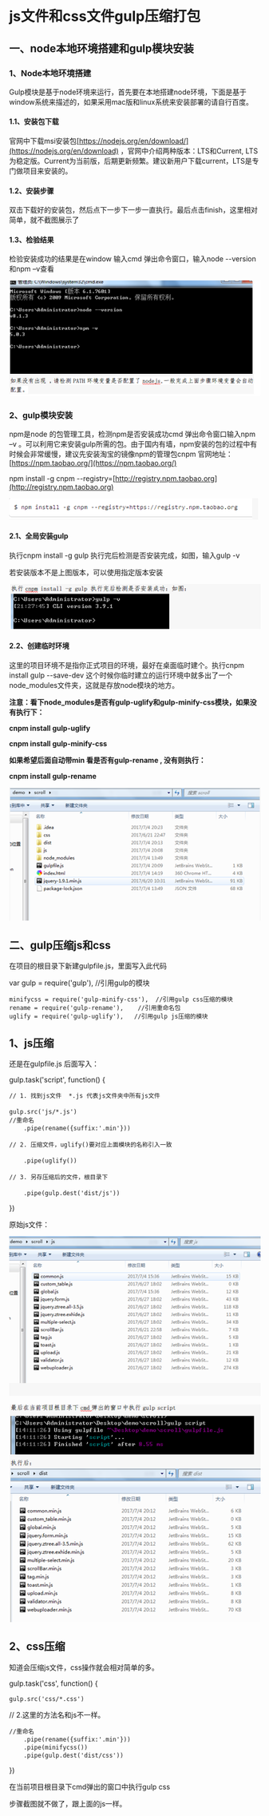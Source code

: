 # **js文件和css文件gulp压缩打包**

## 一、node本地环境搭建和gulp模块安装

### 1、Node本地环境搭建

Gulp模块是基于node环境来运行，首先要在本地搭建node环境，下面是基于window系统来描述的，如果采用mac版和linux系统来安装部署的请自行百度。

#### 1.1、安装包下载

官网中下载msi安装包[https://nodejs.org/en/download/](https://nodejs.org/en/download) ，官网中介绍两种版本：LTS和Current,  LTS为稳定版。Current为当前版，后期更新频繁。建议新用户下载current，LTS是专门做项目来安装的。

#### 1.2、安装步骤

双击下载好的安装包，然后点下一步下一步一直执行。最后点击finish，这里相对简单，就不截图展示了

#### 1.3、检验结果

检验安装成功的结果是在window 输入cmd 弹出命令窗口，输入node --version 和npm –v查看

![](/assets/import1.png)

### 2、gulp模块安装

npm是node 的包管理工具，检测npm是否安装成功cmd 弹出命令窗口输入npm –v 。可以利用它来安装gulp所需的包。由于国内有墙，npm安装的包的过程中有时候会非常缓慢，建议先安装淘宝的镜像npm的管理包cnpm  官网地址：[https://npm.taobao.org/](https://npm.taobao.org/)

npm install -g cnpm --registry=[http://registry.npm.taobao.org](http://registry.npm.taobao.org)

![](/assets/import.png)

#### 2.1、全局安装gulp

执行cnpm install -g gulp 执行完后检测是否安装完成，如图，输入gulp -v

若安装版本不是上图版本，可以使用指定版本安装

![](/assets/1import.png)

#### 2.2、创建临时环境

这里的项目环境不是指你正式项目的环境，最好在桌面临时建个。执行cnpm install gulp --save-dev 这个时候你临时建立的运行环境中就多出了一个node\_modules文件夹，这就是存放node模块的地方。

**注意：看下node\_modules是否有gulp-uglify和gulp-minify-css模块，如果没有执行下：**

**cnpm install gulp-uglify**

**cnpm install gulp-minify-css**

**如果希望后面自动带min   看是否有gulp-rename , 没有则执行：**

**cnpm install gulp-rename**

![](/assets/import2.png)

## 二、gulp压缩js和css

在项目的根目录下新建gulpfile.js，里面写入此代码

var gulp = require\('gulp'\),  //引用gulp的模块

```
minifycss = require('gulp-minify-css'),  //引用gulp css压缩的模块
rename = require('gulp-rename'),    //引用重命名包
uglify = require('gulp-uglify'),   //引用gulp js压缩的模块
```

## 1、js压缩

还是在gulpfile.js 后面写入：

gulp.task\('script', function\(\) {

```
// 1. 找到js文件  *.js 代表js文件夹中所有js文件

gulp.src('js/*.js')
//重命名
    .pipe(rename({suffix:'.min'}))

// 2. 压缩文件，uglify()要对应上面模块的名称引入一致

    .pipe(uglify())

// 3. 另存压缩后的文件，根目录下

    .pipe(gulp.dest('dist/js'))
```

}\)

原始js文件：

![](/assets/2.png)

![](/assets/1.png)

## 2、css压缩

知道会压缩js文件，css操作就会相对简单的多。

gulp.task\('css', function\(\) {

```
gulp.src('css/*.css')
```

// 2.这里的方法名和js不一样。

```
//重命名
    .pipe(rename({suffix:'.min'}))
    .pipe(minifycss())
    .pipe(gulp.dest('dist/css'))
```

}\)

在当前项目根目录下cmd弹出的窗口中执行gulp css

步骤截图就不做了，跟上面的js一样。

